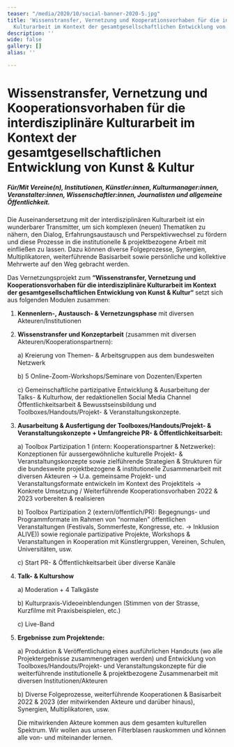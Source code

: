 ```yaml
---
teaser: "/media/2020/10/social-banner-2020-5.jpg"
title: 'Wissenstransfer, Vernetzung und Kooperationsvorhaben für die interdisziplinäre
  Kulturarbeit im Kontext der gesamtgesellschaftlichen Entwicklung von Kunst & Kultur '
description: ''
wide: false
gallery: []
alias: ''

---
```

# Wissenstransfer, Vernetzung und Kooperationsvorhaben für die interdisziplinäre Kulturarbeit im Kontext der gesamtgesellschaftlichen Entwicklung von Kunst & Kultur

##### Für/Mit Vereine(n), Institutionen, Künstler:innen, Kulturmanager:innen, Veranstalter:innen, Wissenschaftler:innen, Journalisten und allgemeine Öffentlichkeit.

Die Auseinandersetzung mit der interdisziplinären Kulturarbeit ist ein wunderbarer Transmitter, um sich komplexen (neuen) Thematiken zu nähern, den Dialog, Erfahrungsaustausch und Perspektivwechsel zu fördern und diese Prozesse in die institutionelle & projektbezogene Arbeit mit einfließen zu lassen. Dazu können diverse Folgeprozesse, Synergien, Multiplikatoren, weiterführende Basisarbeit sowie persönliche und kollektive Mehrwerte auf den Weg gebracht werden.

Das Vernetzungsprojekt zum **“Wissenstransfer, Vernetzung und Kooperationsvorhaben für die interdisziplinäre Kulturarbeit im Kontext der gesamtgesellschaftlichen Entwicklung von Kunst & Kultur“** setzt sich aus folgenden Modulen zusammen:

1. **Kennenlern-, Austausch- & Vernetzungsphase** mit diversen Akteuren/Institutionen
2. **Wissenstransfer und Konzeptarbeit** (zusammen mit diversen Akteuren/Kooperationspartnern):

   a) Kreierung von Themen- & Arbeitsgruppen aus dem bundesweiten Netzwerk

   b) 5 Online-Zoom-Workshops/Seminare von Dozenten/Experten

   c) Gemeinschaftliche partizipative Entwicklung & Ausarbeitung der Talks- & Kulturhow, der redaktionellen Social Media Channel Öffentlichkeitsarbeit & Bewusstseinsbildung und Toolboxes/Handouts/Projekt- & Veranstaltungskonzepte.
3. **Ausarbeitung & Ausfertigung der Toolboxes/Handouts/Projekt- & Veranstaltungskonzepte + Umfangreiche PR- & Öffentlichkeitsarbeit:**

   a) Toolbox Partizipation 1 (intern: Kooperationspartner & Netzwerke): Konzeptionen für aussergewöhnliche kulturelle Projekt- & Veranstaltungskonzepte sowie zielführende Strategien & Strukturen für die bundesweite projektbezogene & institutionelle Zusammenarbeit mit diversen Akteuren → U.a. gemeinsame Projekt- und Veranstaltungsformate entwickeln im Kontext des Projektitels → Konkrete Umsetzung / Weiterführende Kooperationsvorhaben 2022 & 2023 vorbereiten & realisieren

   b) Toolbox Partizipation 2 (extern/öffentlich/PR): Begegnungs- und Programmformate im Rahmen von “normalen” öffentlichen Veranstaltungen (Festivals, Sommerfeste, Kongresse, etc. → Inklusion ALIVE)) sowie regionale partizipative Projekte, Workshops & Veranstaltungen in Kooperation mit Künstlergruppen, Vereinen, Schulen, Universitäten, usw.

   c) Start PR- & Öffentlichkeitsarbeit über diverse Kanäle
4. **Talk- & Kulturshow**

   a) Moderation + 4 Talkgäste

   b) Kulturpraxis-Videoeinblendungen (Stimmen von der Strasse, Kurzfilme mit Praxisbeispielen, etc.)

   c) Live-Band
5. **Ergebnisse zum Projektende:**

   a) Produktion & Veröffentlichung eines ausführlichen Handouts (wo alle Projektergebnisse zusammengetragen werden) und Entwicklung von Toolboxes/Handouts/Projekt- und Veranstaltungskonzepte für die weiterführende institutionelle & projektbezogene Zusammenarbeit mit diversen Institutionen/Akteuren

   b) Diverse Folgeprozesse, weiterführende Kooperationen & Basisarbeit 2022 & 2023 (der mitwirkenden Akteure und darüber hinaus), Synergien, Multiplikatoren, usw.

   Die mitwirkenden Akteure kommen aus dem gesamten kulturellen Spektrum. Wir wollen aus unseren Filterblasen rauskommen und können alle von- und miteinander lernen.
